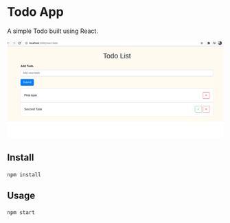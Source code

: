 # Todo App
A simple Todo built using React.

![](public/demo.png)

## Install

`npm install`

## Usage

`npm start`
